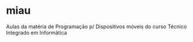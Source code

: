 # miau

Aulas da matéria de Programação p/ Dispositivos móveis do curso Técnico Integrado em Informática
